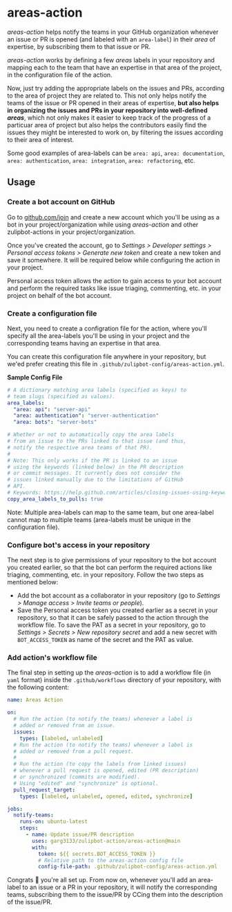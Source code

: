 # areas-action

_areas-action_ helps notify the teams in your GitHub organization whenever an issue or PR is opened (and labeled with an `area-label`) in their _area_ of expertise, by subscribing them to that issue or PR.

_areas-action_ works by defining a few _areas_ labels in your repository and mapping each to the team that have an expertise in that area of the project, in the configuration file of the action.

Now, just try adding the appropriate labels on the issues and PRs, according to the area of project they are related to. This not only helps notify the teams of the issue or PR opened in their areas of expertise, **but also helps in organizing the issues and PRs in your repository into well-defined _areas_**, which not only makes it easier to keep track of the progress of a particuar area of project but also helps the contributors easily find the issues they might be interested to work on, by filtering the issues according to their area of interest.

Some good examples of area-labels can be `area: api`, `area: documentation`, `area: authentication`, `area: integration`, `area: refactoring`, etc.

## Usage

### Create a bot account on GitHub

Go to [github.com/join](https://github.com/join) and create a new account which you'll be using as a bot in your project/organization while using _areas-action_ and other zulipbot-actions in your project/organization.

Once you've created the account, go to _Settings > Developer settings > Personal access tokens > Generate new token_ and create a new token and save it somewhere. It will be required below while configuring the action in your project.

Personal access token allows the action to gain access to your bot account and perform the required tasks like issue triaging, commenting, etc. in your project on behalf of the bot account.

### Create a configuration file

Next, you need to create a configration file for the action, where you'll specify all the area-labels you'll be using in your project and the corresponding teams having an expertise in that area.

You can create this configuration file anywhere in your repository, but we'ed prefer creating this file in `.github/zulipbot-config/areas-action.yml`.

**Sample Config File**

```yml
# A dictionary matching area labels (specified as keys) to
# team slugs (specified as values).
area_labels:
  "area: api": "server-api"
  "area: authentication": "server-authentication"
  "area: bots": "server-bots"

# Whether or not to automatically copy the area labels
# from an issue to the PRs linked to that issue (and thus,
# notify the respective area teams of that PR).
#
# Note: This only works if the PR is linked to an issue
# using the keywords (linked below) in the PR description
# or commit messages. It currently does not consider the
# issues linked manually due to the limitations of GitHub
# API.
# Keywords: https://help.github.com/articles/closing-issues-using-keywords/
copy_area_labels_to_pulls: true
```

Note: Multiple area-labels can map to the same team, but one area-label cannot map to multiple teams (area-labels must be unique in the configuration file).

### Configure bot's access in your repository

The next step is to give permissions of your repository to the bot account you created earlier, so that the bot can perform the required actions like triaging, commenting, etc. in your repository. Follow the two steps as mentioned below:

- Add the bot account as a collaborator in your repository (go to _Settings > Manage access > Invite teams or people_).
- Save the Personal access token you created earlier as a secret in your repository, so that it can be safely passed to the action through the workflow file. To save the PAT as a secret in your repository, go to _Settings > Secrets > New repository secret_ and add a new secret with `BOT_ACCESS_TOKEN` as name of the secret and the PAT as value.

### Add action's workflow file

The final step in setting up the _areas-action_ is to add a workflow file (in `yaml` format) inside the `.github/workflows` directory of your repository, with the following content:

```yml
name: Areas Action

on:
  # Run the action (to notify the teams) whenever a label is
  # added or removed from an issue.
  issues:
    types: [labeled, unlabeled]
  # Run the action (to notify the teams) whenever a label is
  # added or removed from a pull request.
  #
  # Run the action (to copy the labels from linked issues)
  # whenever a pull request is opened, edited (PR description)
  # or synchronized (commits are modified).
  # Using "edited" and "synchronize" is optional.
  pull_request_target:
    types: [labeled, unlabeled, opened, edited, synchronize]

jobs:
  notify-teams:
    runs-on: ubuntu-latest
    steps:
      - name: Update issue/PR description
        uses: garg3133/zulipbot-action/areas-action@main
        with:
          token: ${{ secrets.BOT_ACCESS_TOKEN }}
          # Relative path to the areas-action config file
          config-file-path: .github/zulipbot-config/areas-action.yml
```

Congrats :tada: you're all set up. From now on, whenever you'll add an area-label to an issue or a PR in your repository, it will notify the corresponding teams, subscribing them to the issue/PR by CCing them into the description of the issue/PR.
